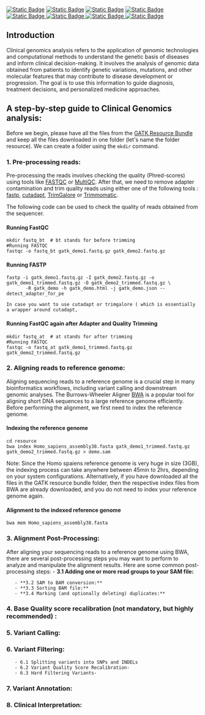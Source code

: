 [![Static Badge](https://img.shields.io/badge/LICENSE-MIT-yellow)](https://opensource.org/license/mit/) [![Static Badge](https://img.shields.io/badge/FASTQC-v.0.12.0-blue)](https://github.com/s-andrews/FastQC) [![Static Badge](https://img.shields.io/badge/fastp-v.0.20.1-blue)](https://github.com/OpenGene/fastp/releases)  [![Static Badge](https://img.shields.io/badge/bwa-v.0.7.17-blue)](https://github.com/lh3/bwa)  [![Static Badge](https://img.shields.io/badge/java-%3E%3Dv.17-pink)
](https://openjdk.org/projects/jdk/17/) [![Static Badge](https://img.shields.io/badge/gatk-%3E%3Dv.4.4.0.0-teal)
](https://hub.docker.com/r/broadinstitute/gatk/) [![Static Badge](https://img.shields.io/badge/snpEff%26SnpSift-%3Dv.5.2-purple)
](https://pcingola.github.io/SnpEff/)    [![Static Badge](https://img.shields.io/badge/InterVar-%3E%3Dv.2.2.2-green)](https://github.com/WGLab/InterVar)


## Introduction
Clinical genomics analysis refers to the application of genomic technologies and computational methods to understand the genetic basis of diseases and inform clinical decision-making. It involves the analysis of genomic data obtained from patients to identify genetic variations, mutations, and other molecular features that may contribute to disease development or progression. The goal is to use this information to guide diagnosis, treatment decisions, and personalized medicine approaches.

## A step-by-step guide to Clinical Genomics analysis:
Before we begin, please have all the files from the [GATK Resource Bundle](https://console.cloud.google.com/storage/browser/genomics-public-data/resources/broad/hg38/v0;tab=objects?prefix=&forceOnObjectsSortingFiltering=false) and keep all the files downloaded in one folder (let's name the folder resource). We can create a folder using the `mkdir` command.
### 1. Pre-processing reads: 
Pre-processing the reads involves checking the quality (Phred-scores) using tools like [FASTQC](https://www.bioinformatics.babraham.ac.uk/projects/fastqc/) or [MultiQC](https://github.com/MultiQC/MultiQC). After that, we need to remove adapter contamination and trim quality reads using either one of the following tools : [fastp](https://github.com/OpenGene/fastp?tab=readme-ov-file), [cutadapt](https://cutadapt.readthedocs.io/en/stable/), [TrimGalore](https://www.bioinformatics.babraham.ac.uk/projects/trim_galore/) or [Trimmomatic](/http://www.usadellab.org/cms/?page=trimmomatic).

The following code can be used to check the quality of reads obtained from the sequencer.

#### Running FastQC

```
mkdir fastq_bt  # bt stands for before trimming
#Running FASTQC
fastqc -o fastq_bt gatk_demo1.fastq.gz gatk_demo2.fastq.gz

```
#### Running FASTP
```
fastp -i gatk_demo1.fastq.gz -I gatk_demo2.fastq.gz -o gatk_demo1_trimmed.fastq.gz -O gatk_demo2_trimmed.fastq.gz \
       -R gatk_demo -h gatk_demo.html -j gatk_demo.json --detect_adapter_for_pe

In case you want to use cutadapt or trimgalore ( which is essentially a wrapper around cutadapt, 
```
#### Running FastQC again after Adapter and Quality Trimming
```
mkdir fastq_at  # at stands for after trimming
#Running FASTQC
fastqc -o fastq_at gatk_demo1_trimmed.fastq.gz gatk_demo2_trimmed.fastq.gz

```
### 2. Aligning reads to reference genome:
Aligning sequencing reads to a reference genome is a crucial step in many bioinformatics workflows, including variant calling and downstream genomic analyses. The Burrows-Wheeler Aligner [BWA](https://github.com/lh3/bwa) is a popular tool for aligning short DNA sequences to a large reference genome efficiently. Before performing the alignment, we first need to index the reference genome.
#### Indexing the reference genome
```
cd resource
bwa index Homo_sapiens_assembly38.fasta gatk_demo1_trimmed.fastq.gz gatk_demo2_trimmed.fastq.gz > demo.sam

```
Note: Since the Homo spaiens reference genome is very huge in size (3GB), the indexing process can take anywhere between 45min to 2hrs, depending on your system configurations. Alternatively, if you have downloaded all the files in the GATK resource bundle folder, then the respective index files from BWA are already downloaded, and you do not need to index your reference genome again.

#### Alignment to the indexed reference genome
```
bwa mem Homo_sapiens_assembly38.fasta
```

### 3. Alignment Post-Processing:
After aligning your sequencing reads to a reference genome using BWA, there are several post-processing steps you may want to perform to analyze and manipulate the alignment results. Here are some common post-processing steps:
       - **3.1 Adding one or more read groups to your SAM file:**
       
       - **3.2 SAM to BAM conversion:**
       - **3.3 Sorting BAM file:**
       - **3.4 Marking (and optionally deleting) duplicates:**

### 4. Base Quality score recalibration (not mandatory, but highly recommended) :
### 5. Variant Calling:
### 6. Variant Filtering:
       - 6.1 Splitting variants into SNPs and INDELs
       - 6.2 Variant Quality Score Recalibration-
       - 6.3 Hard Filtering Variants-
### 7. Variant Annotation:
### 8. Clinical Interpretation:
   



